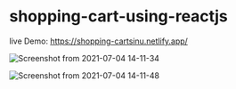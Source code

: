 # shopping-cart-using-reactjs

 live Demo: https://shopping-cartsinu.netlify.app/
 
 
 
 
 
 ![Screenshot from 2021-07-04 14-11-34](https://user-images.githubusercontent.com/50656580/124378952-f87ab900-dcd1-11eb-8b0a-c456b692b173.png)
 
 
 
![Screenshot from 2021-07-04 14-11-48](https://user-images.githubusercontent.com/50656580/124378957-fb75a980-dcd1-11eb-8706-9df47e04ea5d.png)

